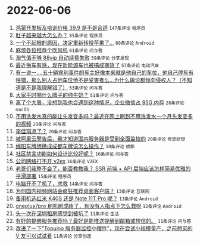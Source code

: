 # 2022-06-06

1. [鸿蒙开发板及培训价格 39.9 是不是合适](https://www.v2ex.com/t/857490) `147条评论` `程序员`
1. [肚子越来越大怎么办？](https://www.v2ex.com/t/857475) `85条评论` `程序员`
1. [一个不起眼的原因，决定重新转投苹果了...](https://www.v2ex.com/t/857540) `80条评论` `Android`
1. [麻烦各位推荐个吹风机](https://www.v2ex.com/t/857472) `61条评论` `问与答`
1. [淘气值不够 88vip 自动续费失败](https://www.v2ex.com/t/857487) `59条评论` `分享发现`
1. [最近换车有感，现在新能源车也被搞成期货了](https://www.v2ex.com/t/857503) `57条评论` `电动汽车`
1. [有一说一....五十辆宾利事件的车主好像本来就是他自己的车位，他自己停车有啥错，那么别人占他车位他不是受害者么...为什么舆论都倾向侵权人？（不知道是不是我理解错了）](https://www.v2ex.com/t/857535) `53条评论` `问与答`
1. [大家平时喝什么牌子的纯牛奶？](https://www.v2ex.com/t/857569) `51条评论` `问与答`
1. [离了个大普，没想到我也会遇到这种情况，企业微信占 95G 内存](https://www.v2ex.com/t/857551) `28条评论` `macOS`
1. [不用洗发水真的能让头发变多吗？最近在网上刷到不用洗发水一个月头发变多的视频](https://www.v2ex.com/t/857511) `28条评论` `问与答`
1. [李佳琪凉了？](https://www.v2ex.com/t/857538) `20条评论` `问与答`
1. [被阿里云警告后，我才知道国内服务器是受到全面监控的](https://www.v2ex.com/t/857495) `20条评论` `奇思妙想`
1. [绵阳车牌想换成成都车牌该怎么操作？](https://www.v2ex.com/t/857484) `18条评论` `成都`
1. [社区禁言功能如何设计比较好呢？](https://www.v2ex.com/t/857492) `16条评论` `问与答`
1. [公司网络打不开 v2ex](https://www.v2ex.com/t/857478) `16条评论` `V2EX`
1. [老哥们我整不会了，能否教教我？ SSR 前端 + API 后端应该怎样简易优雅的平滑部署](https://www.v2ex.com/t/857558) `15条评论` `程序员`
1. [电脑开不了机了，求救](https://www.v2ex.com/t/857534) `14条评论` `问与答`
1. [为何国内视频网站会疯狂推荐桌面客户端？](https://www.v2ex.com/t/857532) `13条评论` `互联网`
1. [备用机选红米 K40S 还是 Note 11T Pro 呢？](https://www.v2ex.com/t/857520) `13条评论` `Android`
1. [oneplus7pro 刷机刷成砖了，有没有人指点下怎么救呀](https://www.v2ex.com/t/857553) `12条评论` `Android`
1. [头一次在深圳租房感觉到被坑了](https://www.v2ex.com/t/857582) `11条评论` `生活`
1. [有好的提醒服务推荐吗？最好是能推送提醒到邮箱或短信的。](https://www.v2ex.com/t/857489) `11条评论` `问与答`
1. [改进了一下“Topuino 服务器监控小摆件”，现在尝试小规模量产，之前想买的 V 友可以试试看](https://www.v2ex.com/t/857485) `11条评论` `分享创造`
